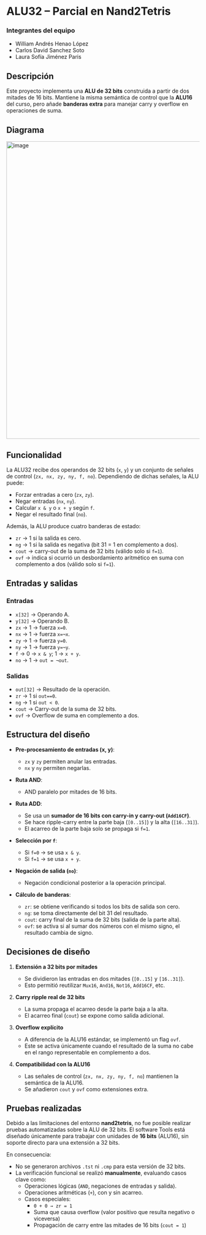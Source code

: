 # ALU32 – Parcial en Nand2Tetris

### Integrantes del equipo

* William Andrés Henao López
* Carlos David Sanchez Soto
* Laura Sofía Jiménez Paris

## Descripción

Este proyecto implementa una **ALU de 32 bits** construida a partir de dos mitades de 16 bits.
Mantiene la misma semántica de control que la **ALU16** del curso, pero añade **banderas extra** para manejar carry y overflow en operaciones de suma.

## Diagrama 

<img width="1298" height="775" alt="image" src="https://github.com/user-attachments/assets/e7e3b361-afc6-4063-a8f5-5ab7687e2481" />


## Funcionalidad

La ALU32 recibe dos operandos de 32 bits (`x`, `y`) y un conjunto de señales de control (`zx, nx, zy, ny, f, no`).
Dependiendo de dichas señales, la ALU puede:


* Forzar entradas a cero (`zx`, `zy`).
* Negar entradas (`nx`, `ny`).
* Calcular `x & y` o `x + y` según `f`.
* Negar el resultado final (`no`).


Además, la ALU produce cuatro banderas de estado:

* `zr` → 1 si la salida es cero.
* `ng` → 1 si la salida es negativa (bit 31 = 1 en complemento a dos).
* `cout` → carry-out de la suma de 32 bits (válido solo si `f=1`).
* `ovf` → indica si ocurrió un desbordamiento aritmético en suma con complemento a dos (válido solo si `f=1`).

## Entradas y salidas

### Entradas

* `x[32]` → Operando A.
* `y[32]` → Operando B.
* `zx` → 1 → fuerza `x=0`.
* `nx` → 1 → fuerza `x=¬x`.
* `zy` → 1 → fuerza `y=0`.
* `ny` → 1 → fuerza `y=¬y`.
* `f` → 0 → `x & y`; 1 → `x + y`.
* `no` → 1 → `out = ¬out`.

### Salidas

* `out[32]` → Resultado de la operación.
* `zr` → 1 si `out==0`.
* `ng` → 1 si `out < 0`.
* `cout` → Carry-out de la suma de 32 bits.
* `ovf` → Overflow de suma en complemento a dos.

## Estructura del diseño

* **Pre-procesamiento de entradas (x, y)**:

  * `zx` y `zy` permiten anular las entradas.
  * `nx` y `ny` permiten negarlas.

* **Ruta AND**:

  * AND paralelo por mitades de 16 bits.

* **Ruta ADD**:

  * Se usa un **sumador de 16 bits con carry-in y carry-out (`Add16CF`)**.
  * Se hace ripple-carry entre la parte baja (`[0..15]`) y la alta (`[16..31]`).
  * El acarreo de la parte baja solo se propaga si `f=1`.

* **Selección por `f`**:

  * Si `f=0` → se usa `x & y`.
  * Si `f=1` → se usa `x + y`.

* **Negación de salida (`no`)**:

  * Negación condicional posterior a la operación principal.

* **Cálculo de banderas**:

  * `zr`: se obtiene verificando si todos los bits de salida son cero.
  * `ng`: se toma directamente del bit 31 del resultado.
  * `cout`: carry final de la suma de 32 bits (salida de la parte alta).
  * `ovf`: se activa si al sumar dos números con el mismo signo, el resultado cambia de signo.

## Decisiones de diseño

1. **Extensión a 32 bits por mitades**

   * Se dividieron las entradas en dos mitades (`[0..15]` y `[16..31]`).
   * Esto permitió reutilizar `Mux16`, `And16`, `Not16`, `Add16CF`, etc.

2. **Carry ripple real de 32 bits**

   * La suma propaga el acarreo desde la parte baja a la alta.
   * El acarreo final (`cout`) se expone como salida adicional.

3. **Overflow explícito**

   * A diferencia de la ALU16 estándar, se implementó un flag `ovf`.
   * Este se activa únicamente cuando el resultado de la suma no cabe en el rango representable en complemento a dos.

4. **Compatibilidad con la ALU16**

   * Las señales de control (`zx, nx, zy, ny, f, no`) mantienen la semántica de la ALU16.
   * Se añadieron `cout` y `ovf` como extensiones extra.

## Pruebas realizadas

Debido a las limitaciones del entorno **nand2tetris**, no fue posible realizar pruebas automatizadas sobre la ALU de 32 bits. El software Tools está diseñado únicamente para trabajar con unidades de **16 bits** (ALU16), sin soporte directo para una extensión a 32 bits.

 En consecuencia:

- No se generaron archivos `.tst` ni `.cmp` para esta versión de 32 bits.  
- La verificación funcional se realizó **manualmente**, evaluando casos clave como:
  - Operaciones lógicas (`AND`, negaciones de entradas y salida).
  - Operaciones aritméticas (`+`), con y sin acarreo.
  - Casos especiales:
    - `0 + 0 → zr = 1`
    - Suma que causa overflow (valor positivo que resulta negativo o viceversa)
    - Propagación de carry entre las mitades de 16 bits (`cout = 1`)

